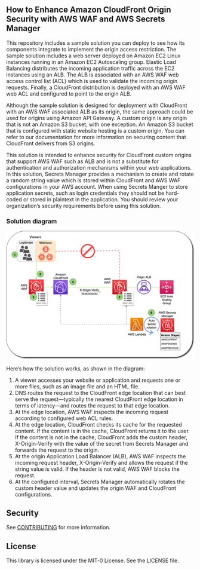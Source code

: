 ## How to Enhance Amazon CloudFront Origin Security with AWS WAF and AWS Secrets Manager

This repository includes a sample solution you can deploy to see how its components integrate to implement the origin access restriction. The sample solution includes a web server deployed on Amazon EC2 Linux instances running in an Amazon EC2 Autoscaling group. Elastic Load Balancing distributes the incoming application traffic across the EC2 instances using an ALB. The ALB is associated with an AWS WAF web access control list (ACL) which is used to validate the incoming origin requests. Finally, a CloudFront distribution is deployed with an AWS WAF web ACL and configured to point to the origin ALB.

Although the sample solution is designed for deployment with CloudFront with an AWS WAF associated ALB as its origin, the same approach could be used for origins using Amazon API Gateway. A custom origin is any origin that is not an Amazon S3 bucket, with one exception. An Amazon S3 bucket that is configured with static website hosting is a custom origin. You can refer to our documentation for more information on securing content that CloudFront delivers from S3 origins. 

This solution is intended to enhance security for CloudFront custom origins that support AWS WAF such as ALB and is not a substitute for authentication and authorization mechanisms within your web applications. In this solution, Secrets Manager provides a mechanism to create and rotate a random string value which is stored within CloudFront and AWS WAF configurations in your AWS account. When using Secrets Manger to store application secrets, such as login credentials they should not be hard-coded or stored in plaintext in the application. You should review your organization’s security requirements before using this solution.

### Solution diagram

![architecture diagram](images/solutiondiagram.png)

Here’s how the solution works, as shown in the diagram:

1.	A viewer accesses your website or application and requests one or more files, such as an image file and an HTML file. 
2.	DNS routes the request to the CloudFront edge location that can best serve the request—typically the nearest CloudFront edge location in terms of latency—and routes the request to that edge location.
3.	At the edge location, AWS WAF inspects the incoming request according to configured web ACL rules.
4.	At the edge location, CloudFront checks its cache for the requested content. If the content is in the cache, CloudFront returns it to the user. If the content is not in the cache, CloudFront adds the custom header, X-Origin-Verify with the value of the secret from Secrets Manager and forwards the request to the origin.
5.	At the origin Application Load Balancer (ALB), AWS WAF inspects the incoming request header, X-Origin-Verify and allows the request if the string value is valid. If the header is not valid, AWS WAF blocks the request.
6.	At the configured interval, Secrets Manager automatically rotates the custom header value and updates the origin WAF and CloudFront configurations.

## Security

See [CONTRIBUTING](CONTRIBUTING.md#security-issue-notifications) for more information.

## License

This library is licensed under the MIT-0 License. See the LICENSE file.

